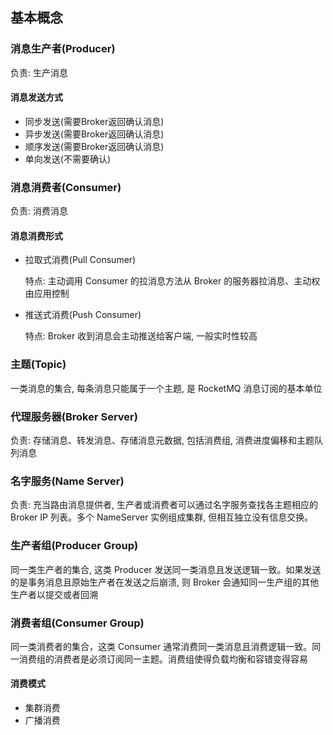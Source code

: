 ## 基本概念

### 消息生产者(Producer)
负责: 生产消息

#### 消息发送方式
* 同步发送(需要Broker返回确认消息)
* 异步发送(需要Broker返回确认消息)
* 顺序发送(需要Broker返回确认消息)
* 单向发送(不需要确认)

### 消息消费者(Consumer)
负责: 消费消息

#### 消息消费形式
* 拉取式消费(Pull Consumer)

  特点: 主动调用 Consumer 的拉消息方法从 Broker 的服务器拉消息、主动权由应用控制

* 推送式消费(Push Consumer)

  特点: Broker 收到消息会主动推送给客户端, 一般实时性较高

### 主题(Topic)
一类消息的集合, 每条消息只能属于一个主题, 是 RocketMQ 消息订阅的基本单位

### 代理服务器(Broker Server)
负责: 存储消息、转发消息、存储消息元数据, 包括消费组, 消费进度偏移和主题队列消息

### 名字服务(Name Server)
负责: 充当路由消息提供者, 生产者或消费者可以通过名字服务查找各主题相应的 Broker IP 列表。多个 NameServer 实例组成集群, 但相互独立没有信息交换。

### 生产者组(Producer Group)
同一类生产者的集合, 这类 Producer 发送同一类消息且发送逻辑一致。如果发送的是事务消息且原始生产者在发送之后崩溃, 则 Broker 会通知同一生产组的其他生产者以提交或者回溯

### 消费者组(Consumer Group)
同一类消费者的集合，这类 Consumer 通常消费同一类消息且消费逻辑一致。同一消费组的消费者是必须订阅同一主题。消费组使得负载均衡和容错变得容易

#### 消费模式
* 集群消费
* 广播消费